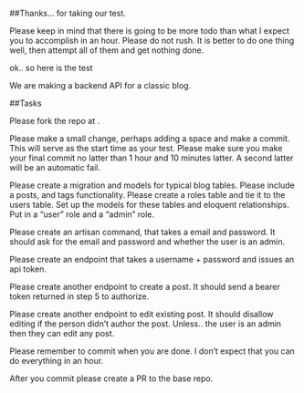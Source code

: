 ##Thanks… for taking our test.

Please keep in mind that there is going to be more todo than what I expect you to accomplish in an hour.  Please do not rush. It is better to do one thing well, then attempt all of them and get nothing done.

ok.. so here is the test

We are making a backend API for a classic blog.

##Tasks

Please fork the repo at .

Please make a small change, perhaps adding a space and make a commit. This will serve as the start time as your test.  Please  make sure you make your final commit no latter than 1 hour and 10 minutes latter.  A second latter will be an automatic fail.

Please create a migration and models for typical blog tables.  Please include a posts, and tags functionality.  Please create a roles table and tie it to the users table. Set up the models for these tables and eloquent relationships.  Put in a “user” role and a “admin” role.

Please create an artisan command, that takes a email and password. It should ask for the email and password and whether the user is an admin.

Please create an endpoint that takes a username + password and issues an api token.

Please create another endpoint to create a post.  It should send a bearer token returned in step 5 to authorize.

Please create another endpoint to edit existing post. It should disallow editing if the person didn’t author the post. Unless.. the user is an admin then they can edit any post.



Please remember to commit when you are done.  I don’t expect that you can do everything in an hour.

After you commit please create a PR to the base repo. 
